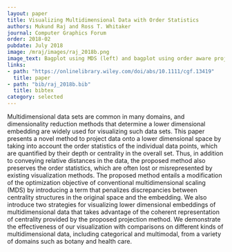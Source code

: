 ```yaml
---
layout: paper
title: Visualizing Multidimensional Data with Order Statistics 
authors: Mukund Raj and Ross T. Whitaker
journal: Computer Graphics Forum
order: 2018-02
pubdate: July 2018
image: /mraj/images/raj_2018b.png
image_text: Bagplot using MDS (left) and bagplot using order aware projection (right) for multidimensional breast cancer data
links:
- path: "https://onlinelibrary.wiley.com/doi/abs/10.1111/cgf.13419"
  title: paper
- path: "bib/raj_2018b.bib"
  title: bibtex
category: selected
---
```


Multidimensional data sets are common in many domains, and dimensionality
reduction methods that determine a lower dimensional embedding are widely used
for visualizing such data sets. This paper presents a novel method to project
data onto a lower dimensional space by taking into account the order statistics
of the individual data points, which are quantified by their depth or
centrality in the overall set. Thus, in addition to conveying relative
distances in the data, the proposed method also preserves the order statistics,
which are often lost or misrepresented by existing visualization methods. The
proposed method entails a modification of the optimization objective of
conventional multidimensional scaling (MDS) by introducing a term that
penalizes discrepancies between centrality structures in the original space and
the embedding. We also introduce two strategies for visualizing lower
dimensional embeddings of multidimensional data that takes advantage of the
coherent representation of centrality provided by the proposed projection
method. We demonstrate the effectiveness of our visualization with comparisons
on different kinds of multidimensional data, including categorical and
multimodal, from a variety of domains such as botany and health care.
